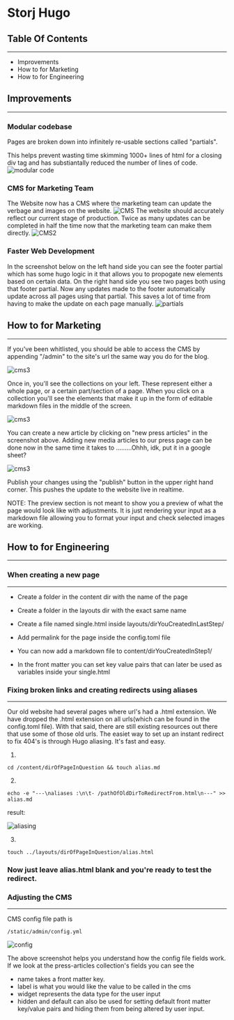 # Storj Hugo

## Table Of Contents
---
- Improvements
- How to for Marketing
- How to for Engineering

## Improvements
---

### Modular codebase

Pages are broken down into infinitely re-usable sections called "partials".

This helps prevent wasting time skimming 1000+ lines of html for a closing div tag and has substiantally reduced
the number of lines of code.
![modular code](static/img/modularCode.png)


### CMS for Marketing Team
The Website now has a CMS where the marketing team can update the verbage and images on the website.
![CMS](static/img/CMS.png)
The website should accurately reflect our current stage of production. Twice as many updates can be completed in half the time now that the marketing team can make them directly.
![CMS2](static/img/CMS2.png)


### Faster Web Development
In the screenshot below on the left hand side you can see the footer partial which has some hugo logic in it that allows you to propogate new elements based on certain data. On the right hand side you see two pages both using that footer partial. Now any updates made to the footer automatically update across all pages using that partial. This saves a lot of time from having to make the update on each page manually.
![partials](static/img/partials.png)

## How to for Marketing
---

If you've been whitlisted, you should be able to access the CMS by appending "/admin" to the site's url the same way you do for the blog.

![cms3](static/img/admin.png)

Once in, you'll see the collections on your left. These represent either a whole page, or a certain part/section of a page. When you click on a collection you'll see the elements that make it up in the form of editable markdown files in the middle of the screen.

![cms3](static/img/CMS3.png)

You can create a new article by clicking on "new press articles" in the screenshot above.
Adding new media articles to our press page can be done now in the same time it takes to .........Ohhh, idk, put it in a google sheet?

![cms3](static/img/input.png)

Publish your changes using the "publish" button in the upper right hand corner. This pushes the update to the website live in realtime.

NOTE: The preview section is not meant to show you a preview of what the page would look like with adjustments. It is just rendering your input as a markdown file allowing you to format your input and check selected images are working.


## How to for Engineering
---

### When creating a new page 
---

- Create a folder in the content dir
with the name of the page

- Create a folder in the layouts dir
with the exact same name

- Create a file named single.html inside 
layouts/dirYouCreatedInLastStep/

- Add permalink for the page inside the config.toml file

- You can now add a markdown file to content/dirYouCreatedInStep1/

- In the front matter you can set key value pairs that can later be used as variables inside your single.html

### Fixing broken links and creating redirects using aliases 
---

Our old website had several pages where url's had a .html extension. We have dropped the .html extension on all urls(which can be found in the config.toml file). With that said, there are still existing resources out there that use some of those old urls. The easiet way to set up an instant redirect to fix 404's is through Hugo aliasing. It's fast and easy.

1.  

    cd /content/dirOfPageInQuestion && touch alias.md


2.  

    echo -e "---\naliases :\n\t- /pathOfOldDirToRedirectFrom.html\n---" >> alias.md 

result:

![aliasing](static/img/aliasing.png)


3.

    touch ../layouts/dirOfPageInQuestion/alias.html
    

### Now just leave alias.html blank and you're ready to test the redirect.







### Adjusting the CMS
---

CMS config file path is 

    /static/admin/config.yml

![config](static/img/compare.png)

The above screenshot helps you understand how the config file fields work. If we look at the press-articles collection's fields you can see the 

- name takes a front matter key.
- label is what you would like the value
to be called in the cms
- widget represents the data type for the user input
- hidden and default can also be used for setting default front matter key/value pairs and hiding them from being altered by user input.

